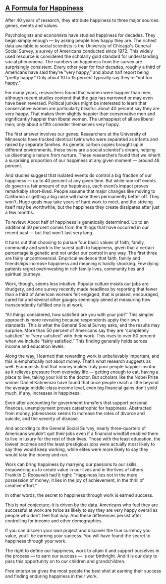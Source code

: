 ## [A Formula for Happiness](http://www.nytimes.com/2013/12/15/opinion/sunday/a-formula-for-happiness.html?pagewanted=all&_r=0)

After 40 years of research, they attribute happiness to three major sources: genes, events and values.

Psychologists and economists have studied happiness for decades. They begin simply enough — by asking people how happy they are. The richest data available to social scientists is the University of Chicago's General Social Survey, a survey of Americans conducted since 1972. This widely used resource is considered the scholarly gold standard for understanding social phenomena. The numbers on happiness from the survey are surprisingly consistent. Every other year for four decades, roughly a third of Americans have said they’re “very happy,” and about half report being “pretty happy.” Only about 10 to 15 percent typically say they’re “not too happy.”

 For many years, researchers found that women were happier than men, although recent studies contend that the gap has narrowed or may even have been reversed. Political junkies might be interested to learn that conservative women are particularly blissful: about 40 percent say they are very happy. That makes them slightly happier than conservative men and significantly happier than liberal women. The unhappiest of all are liberal men; only about a fifth consider themselves very happy.

 The first answer involves our genes. Researchers at the University of Minnesota have tracked identical twins who were separated as infants and raised by separate families. As genetic carbon copies brought up in different environments, these twins are a social scientist's dream, helping us disentangle nature from nurture. These researchers found that we inherit a surprising proportion of our happiness at any given moment — around 48 percent.

 And studies suggest that isolated events do control a big fraction of our happiness — up to 40 percent at any given time. But while one-off events do govern a fair amount of our happiness, each event’s impact proves remarkably short-lived. People assume that major changes like moving to California or getting a big raise will make them permanently better off. They won't. Huge goals may take years of hard work to meet, and the striving itself may be worthwhile, but the happiness they create dissipates after just a few months.

To review: About half of happiness is genetically determined. Up to an additional 40 percent comes from the things that have occurred in our recent past — but that won't last very long.

It turns out that choosing to pursue four basic values of faith, family, community and work is the surest path to happiness, given that a certain percentage is genetic and not under our control in any way. The first three are fairly uncontroversial. Empirical evidence that faith, family and friendships increase happiness and meaning is hardly shocking. Few dying patients regret overinvesting in rich family lives, community ties and spiritual journeys.

Work, though, seems less intuitive. Popular culture insists our jobs are drudgery, and one survey recently made headlines by reporting that fewer than a third of American workers felt engaged; that is praised, encouraged, cared for and several other gauges seemingly aimed at measuring how transcendently fulfilled one is at work.

“All things considered, how satisfied are you with your job?” This simpler approach is more revealing because respondents apply their own standards. This is what the General Social Survey asks, and the results may surprise. More than 50 percent of Americans say they are “completely satisfied” or “very satisfied” with their work. This rises to over 80 percent when we include “fairly satisfied.” This finding generally holds across income and education levels.

Along the way, I learned that rewarding work is unbelievably important, and this is emphatically not about money. That’s what research suggests as well. Economists find that money makes truly poor people happier insofar as it relieves pressure from everyday life — getting enough to eat, having a place to live, taking your kid to the doctor. But scholars like the Nobel Prize winner Daniel Kahneman have found that once people reach a little beyond the average middle-class income level, even big financial gains don’t yield much, if any, increases in happiness.

 Even after accounting for government transfers that support personal finances, unemployment proves catastrophic for happiness. Abstracted from money, joblessness seems to increase the rates of divorce and suicide, and the severity of disease.

 And according to the General Social Survey, nearly three-quarters of Americans wouldn’t quit their jobs even if a financial windfall enabled them to live in luxury for the rest of their lives. Those with the least education, the lowest incomes and the least prestigious jobs were actually most likely to say they would keep working, while elites were more likely to say they would take the money and run.

 Work can bring happiness by marrying our passions to our skills, empowering us to create value in our lives and in the lives of others. Franklin D. Roosevelt had it right: “Happiness lies not in the mere possession of money; it lies in the joy of achievement, in the thrill of creative effort.”

 In other words, the secret to happiness through work is earned success.

This is not conjecture; it is driven by the data. Americans who feel they are successful at work are twice as likely to say they are very happy overall as people who don’t feel that way. And these differences persist after controlling for income and other demographics.

If you can discern your own project and discover the true currency you value, you’ll be earning your success. You will have found the secret to happiness through your work.

The right to define our happiness, work to attain it and support ourselves in the process — to earn our success — is our birthright. And it is our duty to pass this opportunity on to our children and grandchildren.

Free enterprise gives the most people the best shot at earning their success and finding enduring happiness in their work.

